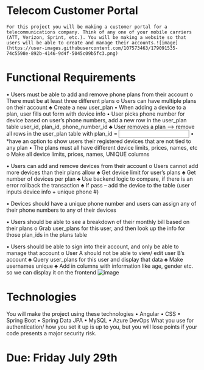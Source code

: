 # Telecom Customer Portal
	For this project you will be making a customer portal for a telecommunications company. Think of any one of your mobile carriers (ATT, Verizon, Sprint, etc.). You will be making a website so that users will be able to create and manage their accounts.![image](https://user-images.githubusercontent.com/107573463/179091535-74c5598e-892b-4146-9d4f-5045c09b5fc3.png)


# Functional Requirements
•	Users must be able to add and remove phone plans from their account
	o	There must be at least three different plans
	o	Users can have multiple plans on their account
		♣	Create a new user_plan
			•	When adding a device to a plan, user fills out form with device info
			•	User picks phone number for device based on user’s phone numbers, add a new row in the user_plan table user_id, plan_id, phone_number_id
		♣	User removes a plan --> remove all rows in the user_plan table with plan_id = <input plan_id>
				•	*have an option to show users their registered devices that are not tied to any plan 
•	The plans must all have different device limits, prices, names, etc
	o	Make all device limits, prices, names, UNIQUE columns
	
•	Users can add and remove devices from their account
	o	Users cannot add more devices than their plans allow
		♣	Get device limit for user’s plans 
		♣	Get number of devices per plan
		♣	Use backend logic to compare, if there is an error rollback the transaction
		♣	If pass –  add the device to the table (user inputs device info + unique phone #)
		
•	Devices should have a unique phone number and users can assign any of their phone numbers to any of their devices

•	Users should be able to see a breakdown of their monthly bill based on their plans
	o	Grab user_plans for this user, and then look up the info for those plan_ids in the plans table
	
•	Users should be able to sign into their account, and only be able to manage that account
	o	User A should not be able to view/ edit user B’s account
		♣	Query user_plans for this user and display that data
		♣	Make usernames unique
		♣	Add in columns with information like age, gender etc. so we can display it on the frontend 
![image](https://user-images.githubusercontent.com/107573463/179091766-2e71195a-6e5a-4758-b900-79442555bef7.png)


# Technologies
You will make the project using these technologies
•	Angular
•	CSS
•	Spring Boot
•	Spring Data JPA
•	MySQL
•	Azure DevOps
What you use for authentication/ how you set it up is up to you, but you will lose points if your code presents a major security risk.

# Due: Friday July 29th
